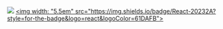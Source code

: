 <a href="https://fr.wikipedia.org/wiki/JavaScript"><img src="https://img.shields.io/badge/JavaScript-F7DF1E?style=for-the-badge&logo=javascript&logoColor=black"></a>
<a href="https://fr.wikipedia.org/wiki/React"><img width: "5.5em" src="https://img.shields.io/badge/React-20232A?style=for-the-badge&logo=react&logoColor=61DAFB"></a>
